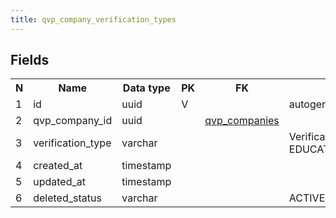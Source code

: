 ```yaml
---
title: qvp_company_verification_types 
---
```


## Fields

<table style="width: 100%">
    <colgroup>
       <col span="1" style="width: 3%;"/>
       <col span="1" style="width: 12%;"/>
       <col span="1" style="width: 10%;"/>
       <col span="1" style="width: 3%;"/>
       <col span="1" style="width: 12%;"/>
       <col span="1" style="width: 60%;"/>
    </colgroup>
  <tr>
    <th>N</th>
    <th>Name</th>
    <th>Data type</th>
    <th>PK</th>
    <th>FK</th>
    <th>Description</th>
  </tr>
<tr><td>1</td><td>id</td><td>uuid</td><td>V</td><td></td><td>autogen</td></tr>
<tr><td>2</td><td>qvp_company_id</td><td>uuid</td><td></td><td><a href="qvp_companies-uni.md">qvp_companies</a></td><td></td></tr>
<tr><td>3</td><td>verification_type</td><td>varchar</td><td></td><td></td><td>Verification type. Enum. One of: EDUCATION,PROFESSIONAL_CERTIFICATE,EXPERIENCE</td></tr>
<tr><td>4</td><td>created_at</td><td>timestamp</td><td></td><td></td><td></td></tr>
<tr><td>5</td><td>updated_at</td><td>timestamp</td><td></td><td></td><td></td></tr>
<tr><td>6</td><td>deleted_status</td><td>varchar</td><td></td><td></td><td>ACTIVE, DELETED</td></tr>

</table>